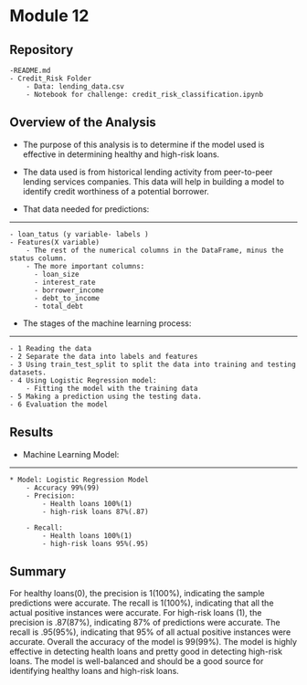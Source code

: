 # Module 12 
Repository
---
    -README.md
    - Credit_Risk Folder
        - Data: lending_data.csv
        - Notebook for challenge: credit_risk_classification.ipynb

## Overview of the Analysis


* The purpose of this analysis is to determine if the model used is effective in determining healthy and high-risk loans.

* The data used is from historical lending activity from peer-to-peer lending services companies.  This data will help in building a model to identify credit worthiness of a potential borrower.

* That data needed for predictions:
---
    - loan_tatus (y variable- labels )
    - Features(X variable)
        - The rest of the numerical columns in the DataFrame, minus the status column.
        - The more important columns:
          - loan_size
          - interest_rate	
          - borrower_income
          - debt_to_income	
          - total_debt


* The stages of the machine learning process:
---
    - 1 Reading the data
    - 2 Separate the data into labels and features
    - 3 Using train_test_split to split the data into training and testing datasets.
    - 4 Using Logistic Regression model: 
        - Fitting the model with the training data
    - 5 Making a prediction using the testing data.
    - 6 Evaluation the model 



## Results

* Machine Learning Model:
---
    * Model: Logistic Regression Model
        - Accuracy 99%(99)
        - Precision:
            - Health loans 100%(1)
            - high-risk loans 87%(.87)

        - Recall:
            - Health loans 100%(1)
            - high-risk loans 95%(.95)
        

## Summary
For healthy loans(0), the precision is 1(100%), indicating the sample predictions were accurate. The recall is 1(100%), indicating that all the actual positive instances were accurate. 
For high-risk loans (1), the precision is .87(87%), indicating 87% of predictions were accurate. The recall is .95(95%), indicating that 95% of all actual positive instances were accurate. 
Overall the accuracy of the model is 99(99%).
The model is highly effective in detecting health loans and pretty good in detecting high-risk loans.  The model is well-balanced and should be a good source for identifying healthy loans and high-risk loans.
